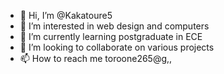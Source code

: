 - 👋 Hi, I’m @Kakatoure5
- 👀 I’m interested in web design and computers
- 🌱 I’m currently learning postgraduate in ECE
- 💞️ I’m looking to collaborate on various projects
- 📫 How to reach me toroone265@g,,

<!---
Kakatoure5/Kakatoure5 is a ✨ special ✨ repository because its `README.md` (this file) appears on your GitHub profile.
You can click the Preview link to take a look at your changes.
--->
